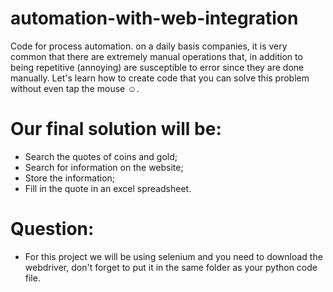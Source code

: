 # automation-with-web-integration

Code for process automation. on a daily basis companies, it is very common that there are extremely manual operations that, in addition to being repetitive (annoying) are susceptible to error since they are done manually. Let's learn how to create code that you can solve this problem without even tap the mouse ☺.

# Our final solution will be:
- Search the quotes of coins and gold;
- Search for information on the website;
- Store the information;
- Fill in the quote in an excel spreadsheet.

# Question:

- For this project we will be using selenium and you need to download the webdriver, don't forget to put it in the same folder as your python code file.